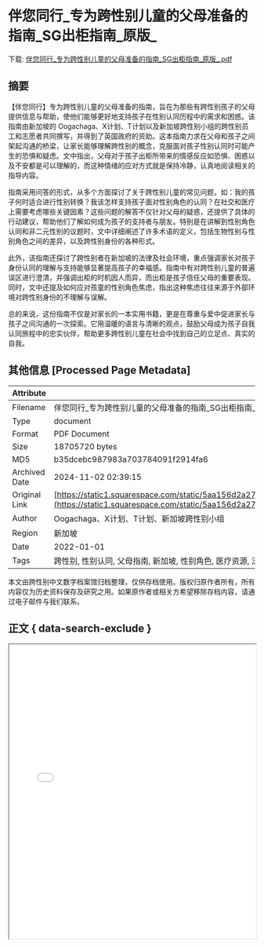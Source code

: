 # 伴您同行_专为跨性别儿童的父母准备的指南_SG出柜指南_原版_

<!-- tcd_download_link -->
下载: [伴您同行_专为跨性别儿童的父母准备的指南_SG出柜指南_原版_.pdf](伴您同行_专为跨性别儿童的父母准备的指南_SG出柜指南_原版_.pdf)
<!-- tcd_download_link_end -->

## 摘要

<!-- tcd_abstract -->
【伴您同行】专为跨性别儿童的父母准备的指南，旨在为那些有跨性别孩子的父母提供信息与帮助，使他们能够更好地支持孩子在性别认同历程中的需求和困惑。该指南由新加坡的 Oogachaga、X计划、T计划以及新加坡跨性别小组的跨性别员工和志愿者共同撰写，并得到了英国政府的资助。这本指南力求在父母和孩子之间架起沟通的桥梁，让家长能够理解跨性别的概念，克服面对孩子性别认同时可能产生的恐惧和疑虑。文中指出，父母对于孩子出柜所带来的情感反应如恐惧、困惑以及不安都是可以理解的，而这种情绪的应对方式就是保持冷静，认真地阅读相关的指导内容。

指南采用问答的形式，从多个方面探讨了关于跨性别儿童的常见问题，如：我的孩子何时适合进行性别转换？我该怎样支持孩子面对性别角色的认同？在社交和医疗上需要考虑哪些关键因素？这些问题的解答不仅针对父母的疑惑，还提供了具体的行动建议，帮助他们了解如何成为孩子的支持者与朋友。特别是在讲解到性别角色认同和非二元性别的议题时，文中详细阐述了许多术语的定义，包括生物性别与性别角色之间的差异，以及跨性别身份的各种形式。

此外，该指南还探讨了跨性别者在新加坡的法律及社会环境，重点强调家长对孩子身份认同的理解与支持能够显著提高孩子的幸福感。指南中有对跨性别儿童的普遍误区进行澄清，并强调出柜的时机因人而异，而出柜是孩子信任父母的重要表现。同时，文中还提及如何应对孩童的性别角色焦虑，指出这种焦虑往往来源于外部环境对跨性别身份的不理解与误解。

总的来说，这份指南不仅是对家长的一本实用书籍，更是在尊重与爱中促进家长与孩子之间沟通的一次探索。它用温暖的语言与清晰的观点，鼓励父母成为孩子自我认同旅程中的忠实伙伴，帮助更多跨性别儿童在社会中找到自己的立足点、真实的自我。

<!-- tcd_abstract_end -->

## 其他信息 [Processed Page Metadata]

| Attribute       | Value                                  |
|-----------------|----------------------------------------|
| Filename        | 伴您同行_专为跨性别儿童的父母准备的指南_SG出柜指南_原版_.pdf                             |
| Type            | document                                 |
| Format          | PDF Document                               |
| Size            | 18705720 bytes                           |
| MD5             | b35dcebc987983a703784091f2914fa6                                  |
| Archived Date   | 2024-11-02 02:39:15                             |
| Original Link   | [https://static1.squarespace.com/static/5aa156d2a2772c9d21435594/t/623445842e39a70416778107/1647592912978/iwwy_2022_zh.pdf](https://static1.squarespace.com/static/5aa156d2a2772c9d21435594/t/623445842e39a70416778107/1647592912978/iwwy_2022_zh.pdf)                         |
| Author          | Oogachaga、X计划、T计划、新加坡跨性别小组                               |
| Region          | 新加坡                               |
| Date            | 2022-01-01                                 |
| Tags            | 跨性别, 性别认同, 父母指南, 新加坡, 性别角色, 医疗资源, 法律政策, 社会支持                                 |

本文由跨性别中文数字档案馆归档整理，仅供存档使用。版权归原作者所有，所有内容仅为历史资料保存及研究之用。如果原作者或相关方希望移除存档内容，请通过电子邮件与我们联系。

## 正文 { data-search-exclude }

<!-- tcd_main_text -->
<iframe src="../伴您同行_专为跨性别儿童的父母准备的指南_SG出柜指南_原版_.pdf" width="100%" height="600px">
    <p>无法显示PDF，请下载查看。</p>
</iframe>
<!-- tcd_main_text_end -->

